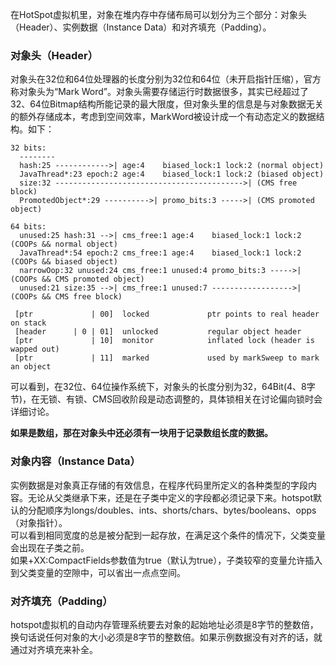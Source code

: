在HotSpot虚拟机里，对象在堆内存中存储布局可以划分为三个部分：对象头（Header）、实例数据（Instance Data）和对齐填充（Padding）。

### 对象头（Header）
对象头在32位和64位处理器的长度分别为32位和64位（未开启指针压缩），官方称对象头为“Mark Word”。对象头需要存储运行时数据很多，其实已经超过了32、64位Bitmap结构所能记录的最大限度，但对象头里的信息是与对象数据无关的额外存储成本，考虑到空间效率，MarkWord被设计成一个有动态定义的数据结构。如下：

```
32 bits:
  --------
  hash:25 ------------>| age:4    biased_lock:1 lock:2 (normal object)
  JavaThread*:23 epoch:2 age:4    biased_lock:1 lock:2 (biased object)
  size:32 ------------------------------------------>| (CMS free block)
  PromotedObject*:29 ---------->| promo_bits:3 ----->| (CMS promoted object)

64 bits:
  unused:25 hash:31 -->| cms_free:1 age:4    biased_lock:1 lock:2 (COOPs && normal object)
  JavaThread*:54 epoch:2 cms_free:1 age:4    biased_lock:1 lock:2 (COOPs && biased object)
  narrowOop:32 unused:24 cms_free:1 unused:4 promo_bits:3 ----->| (COOPs && CMS promoted object)
  unused:21 size:35 -->| cms_free:1 unused:7 ------------------>| (COOPs && CMS free block)
  
 [ptr             | 00]  locked             ptr points to real header on stack
 [header      | 0 | 01]  unlocked           regular object header
 [ptr             | 10]  monitor            inflated lock (header is wapped out)
 [ptr             | 11]  marked             used by markSweep to mark an object  
```

可以看到，在32位、64位操作系统下，对象头的长度分别为32，64Bit(4、8字节)，在无锁、有锁、CMS回收阶段是动态调整的，具体锁相关在讨论偏向锁时会详细讨论。

**如果是数组，那在对象头中还必须有一块用于记录数组长度的数据。**

### 对象内容（Instance Data）
实例数据是对象真正存储的有效信息，在程序代码里所定义的各种类型的字段内容。无论从父类继承下来，还是在子类中定义的字段都必须记录下来。hotspot默认的分配顺序为longs/doubles、ints、shorts/chars、bytes/booleans、opps（对象指针）。  
可以看到相同宽度的总是被分配到一起存放，在满足这个条件的情况下，父类变量会出现在子类之前。  
如果+XX:CompactFields参数值为true（默认为true），子类较窄的变量允许插入到父类变量的空隙中，可以省出一点点空间。

### 对齐填充（Padding）
hotspot虚拟机的自动内存管理系统要去对象的起始地址必须是8字节的整数倍，换句话说任何对象的大小必须是8字节的整数倍。如果示例数据没有对齐的话，就通过对齐填充来补全。